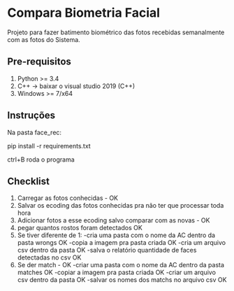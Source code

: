# Compara Biometria Facial

Projeto para fazer batimento biométrico das fotos recebidas semanalmente com as fotos do Sistema.

## Pre-requisitos
1. Python >= 3.4
2. C++ -> baixar o visual studio 2019 (C++)
3. Windows >= 7/x64

## Instruções

Na pasta face_rec:

pip install -r requirements.txt 

ctrl+B roda o programa

## Checklist

1. Carregar as fotos conhecidas - OK
2. Salvar os ecoding das fotos conhecidas pra não ter que processar toda hora
3. Adicionar fotos a esse ecoding salvo
comparar com as novas - OK
4. pegar quantos rostos foram detectados OK
5. Se tiver diferente de 1:
	-cria uma pasta com o nome da AC dentro da pasta wrongs OK
	-copia a imagem pra pasta criada OK
	-cria um arquivo csv dentro da pasta OK
	-salva o relatório quantidade de faces detectadas no csv OK
6. Se der match - OK
	-criar uma pasta com o nome da AC dentro da pasta matches OK
	-copiar a imagem pra pasta criada OK
	-criar um arquivo csv dentro da pasta OK
	-salvar os nomes dos matchs no arquivo csv OK
